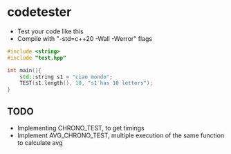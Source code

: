 # codetester
- Test your code like this
- Compile with "-std=c++20 -Wall -Werror" flags
```cpp
#include <string>
#include "test.hpp"

int main(){
    std::string s1 = "ciao mondo";
    TEST(s1.length(), 10, "s1 has 10 letters"); 
}
```

## TODO
- Implementing CHRONO_TEST, to get timings
- Implement AVG_CHRONO_TEST, multiple execution of the same function to calculate avg